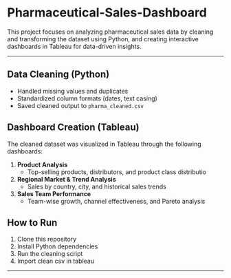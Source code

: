 # Pharmaceutical-Sales-Dashboard
This project focuses on analyzing pharmaceutical sales data by cleaning and transforming the dataset using Python, and creating interactive dashboards in Tableau for data-driven insights.


---

##  Data Cleaning (Python)

- Handled missing values and duplicates
- Standardized column formats (dates, text casing)
- Saved cleaned output to `pharma_cleaned.csv`

## Dashboard Creation (Tableau)

The cleaned dataset was visualized in Tableau through the following dashboards:
1. **Product Analysis**  
   - Top-selling products, distributors, and product class distributio
2. **Regional Market & Trend Analysis**  
   - Sales by country, city, and historical sales trends
3. **Sales Team Performance**  
   - Team-wise growth, channel effectiveness, and Pareto analysis

## How to Run

1. Clone this repository  
2. Install Python dependencies  
3. Run the cleaning script  
4. Import clean csv in tableau
---





